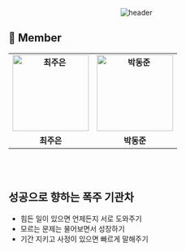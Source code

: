 <div align="center">
 
 ![header](https://capsule-render.vercel.app/api?type=waving&color=gradient&customColorList=13&height=320&section=header&text=Objectivist&fontSize=90&fontAlignY=35&desc=%20Let's%20study%20Coding%20together!&descAlignY=60)
 
</div>


 ## 👋 **Member**
 <table align="center" style="font-weight : bold">
    <tr>
      <td align="center">
            <a href="https://github.com/Jueundev">                 
                <img alt="최주은" src="https://avatars.githubusercontent.com/loveStarDev" width="150" />            
            </a>
        </td>
      <td align="center">
            <a href="https://github.com/dongjundev">                 
                <img alt="박동준" src="https://avatars.githubusercontent.com/dongjundev" width="150" />            
            </a>
        </td>
      </tr>
    <tr>
        <td align="center">최주은</td>
        <td align="center">박동준</td>
    </tr>
</table>

<br>
<br>

## 성공으로 향하는 폭주 기관차
- 힘든 일이 있으면 언제든지 서로 도와주기
- 모르는 문제는 물어보면서 성장하기
- 기간 지키고 사정이 있으면 빠르게 말해주기
